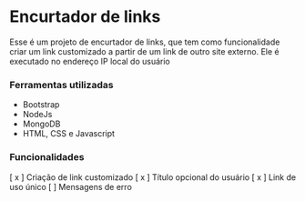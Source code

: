 # Encurtador de links

Esse é um projeto de encurtador de links, que tem como funcionalidade criar um link customizado a partir de um link de outro site externo. Ele é executado no endereço IP local do usuário

### Ferramentas utilizadas

- Bootstrap
- NodeJs
- MongoDB
- HTML, CSS e Javascript

### Funcionalidades

[ x ] Criação de link customizado
[ x ] Título opcional do usuário
[ x ] Link de uso único
[ ] Mensagens de erro 
